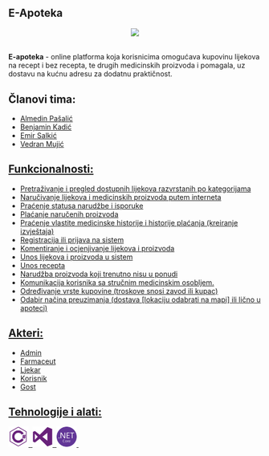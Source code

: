 <p align="center"><b><h2>E-Apoteka</h2></b></p>

<p align="center">
  <img src="https://user-images.githubusercontent.com/92300059/226218826-2c6067f6-6cf3-4095-b498-2419be0f906a.png" height=150 widht = 150>
</p>

##

<b>E-apoteka</b> - online platforma koja korisnicima omogućava kupovinu lijekova na recept i
bez recepta, te drugih medicinskih proizvoda i pomagala, uz dostavu na kućnu adresu za
dodatnu praktičnost.

##

<h2><b>Članovi tima: </b></h2>

<ul>
  <li><a href="https://github.com/apasalic10">Almedin Pašalić</a></li>
  <li><a href="https://github.com/BenjaminKadic">Benjamin Kadić</li>
  <li><a href="https://github.com/esalkic1">Emir Salkić</li>
  <li><a href="https://github.com/vmujic1">Vedran Mujić</li>
  
</ul>

##

<h2><b>Funkcionalnosti: </b></h2>

<ul>
  <li>Pretraživanje i pregled dostupnih lijekova razvrstanih po kategorijama</li>
  <li>Naručivanje lijekova i medicinskih proizvoda putem interneta</li>
  <li>Praćenje statusa narudžbe i isporuke</li>
  <li>Plaćanje naručenih proizvoda</li>
  <li>Praćenje vlastite medicinske historije i historije plaćanja (kreiranje izvještaja)</li>
  <li>Registracija ili prijava na sistem</li>
  <li>Komentiranje i ocjenjivanje lijekova i proizvoda</li>
  <li>Unos lijekova i proizvoda u sistem</li>
  <li>Unos recepta</li>
  <li>Narudžba proizvoda koji trenutno nisu u ponudi</li>
  <li>Komunikacija korisnika sa stručnim medicinskim osobljem.</li>
  <li>Određivanje vrste kupovine (troskove snosi zavod ili kupac)</li>
  <li>Odabir načina preuzimanja (dostava [lokaciju odabrati na mapi] ili lično u apoteci)</li>
  
  
  
</ul>

##

<h2><b>Akteri: </b></h2>

<ul>
  <li>Admin</li>
  <li>Farmaceut</li>
  <li>Ljekar</li>
  <li>Korisnik</li>
  <li>Gost</li>
  
  
  
</ul>


##
<h2>Tehnologije i alati:</h2>
<div>
  <img src="https://github.com/devicons/devicon/blob/master/icons/csharp/csharp-line.svg" title="C#" alt="Visual studio" width="40" height="40"/>&nbsp;
  <img src="https://github.com/devicons/devicon/blob/master/icons/visualstudio/visualstudio-plain.svg" title="Visual studio" alt="Visual studio" width="40" height="40"/>&nbsp;
  <img src="https://github.com/devicons/devicon/blob/master/icons/dotnetcore/dotnetcore-original.svg" title="Visual studio" alt="Visual studio" width="40" height="40"/>&nbsp;
  
</div>







